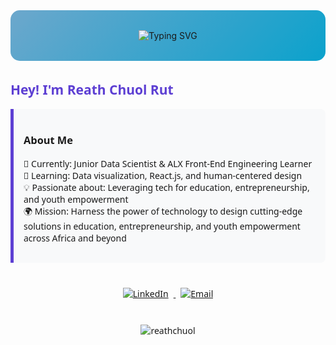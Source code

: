 <div align="center">
  <!-- Animated gradient background with image -->
  <div style="background: linear-gradient(-45deg, #5D3FD3, #2575FC, #00C9FF, #a2d2ff);
              background-size: 400% 400%;
              animation: gradient 15s ease infinite;
              border-radius: 15px;
              padding: 2rem;
              margin-bottom: 2rem;
              position: relative;
              overflow: hidden;">
    <!-- Background overlay -->
    <div style="position: absolute;
                top: 0;
                left: 0;
                right: 0;
                bottom: 0;
                background: rgba(0,0,0,0.2);
                z-index: 1;"></div>
    <!-- Background image -->
    <div style="position: absolute;
                top: 0;
                left: 0;
                right: 0;
                bottom: 0;
                background: url('https://images.unsplash.com/photo-1555066931-4365d14bab8c?ixlib=rb-4.0.3&ixid=M3wxMjA3fDB8MHxwaG90by1wYWdlfHx8fGVufDB8fHx8fA%3D%3D&auto=format&fit=crop&w=1470&q=80') center/cover;
                opacity: 0.15;
                z-index: 0;"></div>
    <!-- Content -->
    <div style="position: relative; z-index: 2;">
      <img src="https://readme-typing-svg.demolab.com?font=Fira+Code&weight=600&size=26&duration=4000&pause=1000&color=ffffff&center=true&vCenter=true&width=600&lines=Data+Scientist+%7C+Front-End+Developer;Social+Impact+Technologist;Education+%26+Youth+Empowerment+Advocate" alt="Typing SVG" />
    </div>
  </div>
  
  <style>
    @keyframes gradient {
      0% {background-position: 0% 50%;}
      50% {background-position: 100% 50%;}
      100% {background-position: 0% 50%;}
    }
  </style>
</div>

<div style="font-family: 'Segoe UI', Tahoma, Geneva, Verdana, sans-serif;">

## <span style="font-weight: bold; color: #5D3FD3;">Hey! I'm Reath Chuol Rut</span>

<div style="background-color: #f8f9fa; 
            border-left: 5px solid #5D3FD3;
            padding: 1rem;
            border-radius: 0 8px 8px 0;
            margin: 1rem 0;">

### <span style="font-weight: bold;">About Me</span>
🔭 Currently: Junior Data Scientist & ALX Front-End Engineering Learner  
🌱 Learning: Data visualization, React.js, and human-centered design  
💡 Passionate about: Leveraging tech for education, entrepreneurship, and youth empowerment  
🌍 Mission: Harness the power of technology to design cutting-edge solutions in education, entrepreneurship, and youth empowerment across Africa and beyond
</div>

<div align="center" style="margin: 2rem 0;">
  <a href="https://www.linkedin.com/in/reath-chuol-rut" target="_blank">
    <img src="https://img.shields.io/badge/Connect_on_LinkedIn-0A66C2?style=for-the-badge&logo=linkedin&logoColor=white" alt="LinkedIn" style="margin: 0.5rem; transition: transform 0.3s;" onmouseover="this.style.transform='scale(1.05)'" onmouseout="this.style.transform='scale(1)'"/>
  </a>
  <a href="mailto:rutreathchuol@gmail.com">
    <img src="https://img.shields.io/badge/Email_Me-D14836?style=for-the-badge&logo=gmail&logoColor=white" alt="Email" style="margin: 0.5rem; transition: transform 0.3s;" onmouseover="this.style.transform='scale(1.05)'" onmouseout="this.style.transform='scale(1)'"/>
  </a>
</div>

<div align="center">
  <img src="https://komarev.com/ghpvc/?username=reathchuol&label=Profile%20views&color=5D3FD3&style=for-the-badge" alt="reathchuol" /> 
</div>
</div>
